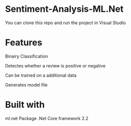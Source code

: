 # Sentiment-Analysis-ML.Net 

You can clone this repo and run the project in Visual Studio



# Features

Binairy Classification

Detectes whether a review is positive or negative

Can be trained on a additional data

Generates model file


# Built with
ml.net Package
.Net Core framework 2.2
